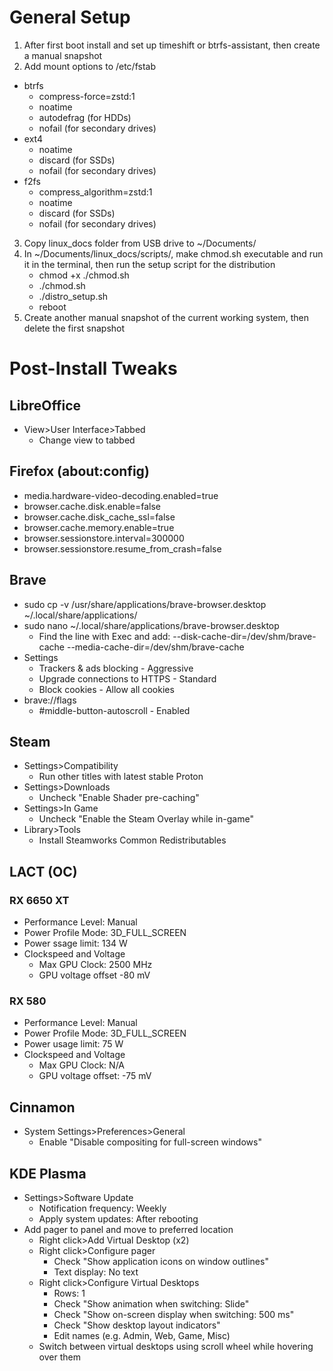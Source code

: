 # General Setup

1. After first boot install and set up timeshift or btrfs-assistant, then create a manual snapshot
2. Add mount options to /etc/fstab
- btrfs
    - compress-force=zstd:1
    - noatime
    - autodefrag (for HDDs)
    - nofail (for secondary drives)
- ext4
    - noatime
    - discard (for SSDs)
    - nofail (for secondary drives)
- f2fs 
    - compress_algorithm=zstd:1
    - noatime
    - discard (for SSDs)
    - nofail (for secondary drives)
3. Copy linux_docs folder from USB drive to ~/Documents/
4. In ~/Documents/linux_docs/scripts/, make chmod.sh executable and run it in the terminal, then run the setup script for the distribution
    - chmod +x ./chmod.sh
    - ./chmod.sh
    - ./distro_setup.sh
    - reboot
5. Create another manual snapshot of the current working system, then delete the first snapshot

# Post-Install Tweaks

## LibreOffice

- View>User Interface>Tabbed
    - Change view to tabbed

## Firefox (about:config)

- media.hardware-video-decoding.enabled=true
- browser.cache.disk.enable=false
- browser.cache.disk_cache_ssl=false
- browser.cache.memory.enable=true
- browser.sessionstore.interval=300000
- browser.sessionstore.resume_from_crash=false
    
## Brave

- sudo cp -v /usr/share/applications/brave-browser.desktop ~/.local/share/applications/
- sudo nano ~/.local/share/applications/brave-browser.desktop
    - Find the line with Exec and add: --disk-cache-dir=/dev/shm/brave-cache --media-cache-dir=/dev/shm/brave-cache
- Settings
    - Trackers & ads blocking - Aggressive
    - Upgrade connections to HTTPS - Standard
    - Block cookies - Allow all cookies
- brave://flags
    - #middle-button-autoscroll - Enabled

## Steam

- Settings>Compatibility
    - Run other titles with latest stable Proton
- Settings>Downloads 
    - Uncheck "Enable Shader pre-caching"
- Settings>In Game
    - Uncheck "Enable the Steam Overlay while in-game"
- Library>Tools
    - Install Steamworks Common Redistributables

## LACT (OC)

### RX 6650 XT

- Performance Level: Manual
- Power Profile Mode: 3D_FULL_SCREEN
- Power ssage limit: 134 W
- Clockspeed and Voltage
    - Max GPU Clock: 2500 MHz
    - GPU voltage offset -80 mV

### RX 580

- Performance Level: Manual
- Power Profile Mode: 3D_FULL_SCREEN
- Power usage limit: 75 W
- Clockspeed and Voltage
    - Max GPU Clock: N/A
    - GPU voltage offset: -75 mV

## Cinnamon

- System Settings>Preferences>General
    - Enable "Disable compositing for full-screen windows"

## KDE Plasma

- Settings>Software Update
    - Notification frequency: Weekly
    - Apply system updates: After rebooting
- Add pager to panel and move to preferred location
    - Right click>Add Virtual Desktop (x2)
    - Right click>Configure pager
        - Check "Show application icons on window outlines"
        - Text display: No text
    - Right click>Configure Virtual Desktops
        - Rows: 1
        - Check "Show animation when switching: Slide"
        - Check "Show on-screen display when switching: 500 ms"
        - Check "Show desktop layout indicators"
        - Edit names (e.g. Admin, Web, Game, Misc)
    - Switch between virtual desktops using scroll wheel while hovering over them
